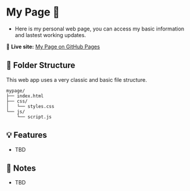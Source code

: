# My Page 📖

- Here is my personal web page, you can access my basic information and lastest working updates.

🔗 **Live site:** [My Page on GitHub Pages](https://hoshea05.github.io/mypage/)

## 📁 Folder Structure
This web app uses a very classic and basic file structure.
```
mypage/
├── index.html
├── css/
│   └── styles.css
└── js/
    └── script.js
```

## 💡 Features
- TBD

## 🧠 Notes
- TBD